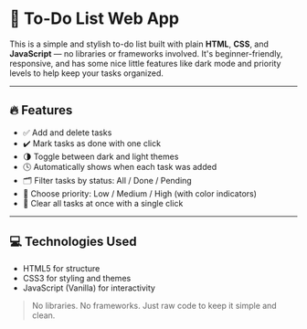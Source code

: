 # 📝 To-Do List Web App

This is a simple and stylish to-do list built with plain **HTML**, **CSS**, and **JavaScript** — no libraries or frameworks involved. It's beginner-friendly, responsive, and has some nice little features like dark mode and priority levels to help keep your tasks organized.

---

## 🔥 Features

- ✅ Add and delete tasks
- ✔️ Mark tasks as done with one click
- 🌗 Toggle between dark and light themes
- 🕓 Automatically shows when each task was added
- 🗂️ Filter tasks by status: All / Done / Pending
- 🎨 Choose priority: Low / Medium / High (with color indicators)
- 🧹 Clear all tasks at once with a single click

---

## 💻 Technologies Used

- HTML5 for structure
- CSS3 for styling and themes
- JavaScript (Vanilla) for interactivity

> No libraries. No frameworks. Just raw code to keep it simple and clean.


